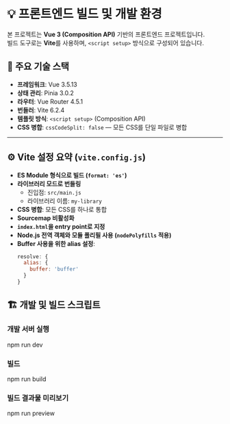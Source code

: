 # 💡 프론트엔드 빌드 및 개발 환경

본 프로젝트는 **Vue 3 (Composition API)** 기반의 프론트엔드 프로젝트입니다.  
빌드 도구로는 **Vite**를 사용하며, `<script setup>` 방식으로 구성되어 있습니다.

## 📁 주요 기술 스택

- **프레임워크**: Vue 3.5.13
- **상태 관리**: Pinia 3.0.2
- **라우터**: Vue Router 4.5.1
- **번들러**: Vite 6.2.4
- **템플릿 방식**: `<script setup>` (Composition API)
- **CSS 병합**: `cssCodeSplit: false` — 모든 CSS를 단일 파일로 병합

---

## ⚙️ Vite 설정 요약 (`vite.config.js`)

- **ES Module 형식으로 빌드 (`format: 'es'`)**
- **라이브러리 모드로 번들링**
  - 진입점: `src/main.js`
  - 라이브러리 이름: `my-library`
- **CSS 병합**: 모든 CSS를 하나로 통합
- **Sourcemap 비활성화**
- **`index.html`을 entry point로 지정**
- **Node.js 전역 객체와 모듈 폴리필 사용 (`nodePolyfills` 적용)**
- **Buffer 사용을 위한 alias 설정**:
  ```js
  resolve: {
    alias: {
      buffer: 'buffer'
    }
  }


## 🏗️ 개발 및 빌드 스크립트
### 개발 서버 실행
npm run dev

### 빌드
npm run build

### 빌드 결과물 미리보기
npm run preview

